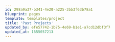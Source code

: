 ```yaml
---
id: 298a9a37-b341-4e20-a225-3bb3f63b78a1
blueprint: pages
template: templates/project
title: 'Past Projects'
updated_by: efe57742-1b75-4e69-b1e1-a7cd12dbf3f7
updated_at: 1655057213
---
```

